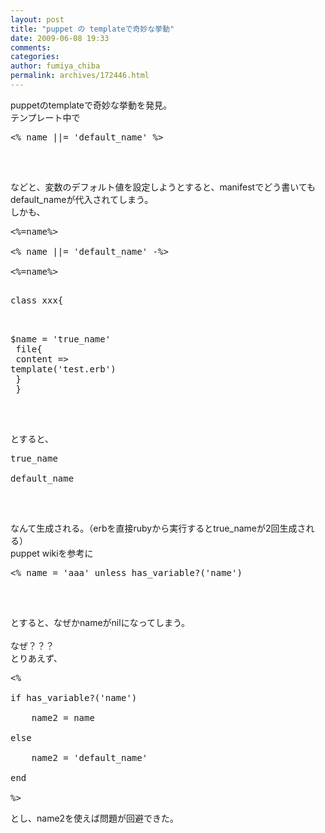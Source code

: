 ```yaml
---
layout: post
title: "puppet の templateで奇妙な挙動"
date: 2009-06-08 19:33
comments: 
categories: 
author: fumiya_chiba
permalink: archives/172446.html
---
```


puppetのtemplateで奇妙な挙動を発見。<br>
テンプレート中で<br>
<pre>&lt;% name ||= 'default_name' %><br>
</pre><br>
などと、変数のデフォルト値を設定しようとすると、manifestでどう書いてもdefault_nameが代入されてしまう。<br>
しかも、<br>
<pre>&lt;%=name%><br>
&lt;% name ||= 'default_name' -%><br>
&lt;%=name%><br>
</pre><pre>class xxx{<br>
  $name = 'true_name'<br>
  file{<br>
     content => template('test.erb')<br>
  }<br>
}<br>
</pre><br>
とすると、<br>
<pre>true_name<br>
default_name<br>
</pre><br>
なんて生成される。（erbを直接rubyから実行するとtrue_nameが2回生成される）<br>
puppet wikiを参考に<br>
<pre>&lt;% name = 'aaa' unless has_variable?('name') <br>
</pre><br>
とすると、なぜかnameがnilになってしまう。<br>
<br>
なぜ？？？<br>
とりあえず、<br>
<pre>&lt;%<br>
if has_variable?('name')<br>
    name2 = name<br>
else<br>
    name2 = 'default_name'<br>
end<br>
%></pre>とし、name2を使えば問題が回避できた。<br>


